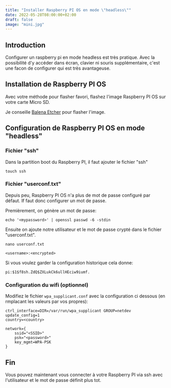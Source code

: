 ```yaml
---
title: "Installer Raspberry PI OS en mode \"headless\""
date: 2022-05-28T08:00:00+02:00
draft: false
image: "mini.jpg"
---
```


## Introduction

Configurer un raspberry pi en mode headless est très pratique. Avec la possibilité d'y accéder dans écran, clavier ni souris supplémentaire, c'est une facon de configurer qui est très avantageuse.

## Installation de Raspberry PI OS

Avec votre méthode pour flasher favori, flashez l'image Raspberry PI OS sur votre carte Micro SD.

Je conseille [Balena Etcher](https://www.balena.io/etcher) pour flasher l'image.

## Configuration de Raspberry PI OS en mode "headless"

### Fichier "ssh"

Dans la partition boot du Raspberry PI, il faut ajouter le fichier "ssh"

`touch ssh`

### Fichier "userconf.txt"

Depuis peu, Raspberry PI OS n'a plus de mot de passe configuré par défaut.
If faut donc configurer un mot de passe.

Premièrement, on génère un mot de passe:

`echo '<mypassword>' | openssl passwd -6 -stdin`

Ensuite on ajoute notre utilisateur et le mot de passe crypté dans le fichier "userconf.txt".

`nano userconf.txt`

`<username>:<encrypted>`

Si vous voulez garder la configuration historique cela donne:

`pi:$1$f8sh.ZdQ$ZXLukCk6ullHEciw9iumf.`

### Configuration du wifi (optionnel)

Modifiez le fichier `wpa_supplicant.conf` avec la configuration ci dessous (en rmplacant les valeurs par vos propres):

```
ctrl_interface=DIR=/var/run/wpa_supplicant GROUP=netdev
update_config=1
country=<country>

network={
    ssid="<SSID>"
    psk="<password>"
    key_mgmt=WPA-PSK
}
```

## Fin

Vous pouvez maintenant vous connecter à votre Raspberry PI via ssh avec l'utilisateur et le mot de passe définit plus tot.

